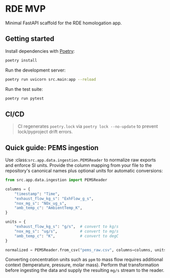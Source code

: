 # RDE MVP

Minimal FastAPI scaffold for the RDE homologation app.

## Getting started

Install dependencies with [Poetry](https://python-poetry.org/):

```bash
poetry install
```

Run the development server:

```bash
poetry run uvicorn src.main:app --reload
```

Run the test suite:

```bash
poetry run pytest
```

## CI/CD

> CI regenerates `poetry.lock` via `poetry lock --no-update` to prevent lock/pyproject drift errors.

## Quick guide: PEMS ingestion

Use :class:`src.app.data.ingestion.PEMSReader` to normalize raw exports and
enforce SI units. Provide the column mapping from your file to the repository's
canonical names plus optional units for automatic conversions:

```python
from src.app.data.ingestion import PEMSReader

columns = {
    "timestamp": "Time",
    "exhaust_flow_kg_s": "ExhFlow_g_s",
    "nox_mg_s": "NOx_ug_s",
    "amb_temp_c": "AmbientTemp_K",
}

units = {
    "exhaust_flow_kg_s": "g/s",  # convert to kg/s
    "nox_mg_s": "ug/s",          # convert to mg/s
    "amb_temp_c": "K",           # convert to degC
}

normalized = PEMSReader.from_csv("pems_raw.csv", columns=columns, units=units)
```

Converting concentration units such as ``ppm`` to mass flow requires additional
context (temperature, pressure, molar mass). Perform that transformation before
ingesting the data and supply the resulting ``mg/s`` stream to the reader.
